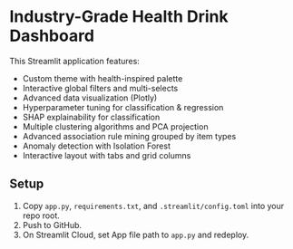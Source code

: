 # Industry-Grade Health Drink Dashboard

This Streamlit application features:

- Custom theme with health-inspired palette
- Interactive global filters and multi-selects
- Advanced data visualization (Plotly)
- Hyperparameter tuning for classification & regression
- SHAP explainability for classification
- Multiple clustering algorithms and PCA projection
- Advanced association rule mining grouped by item types
- Anomaly detection with Isolation Forest
- Interactive layout with tabs and grid columns

## Setup

1. Copy `app.py`, `requirements.txt`, and `.streamlit/config.toml` into your repo root.
2. Push to GitHub.
3. On Streamlit Cloud, set App file path to `app.py` and redeploy.
